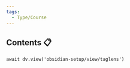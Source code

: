 ```yaml
---
tags:
  - Type/Course
---
```


## Contents 📋

```dataviewjs
await dv.view('obsidian-setup/view/taglens')
```